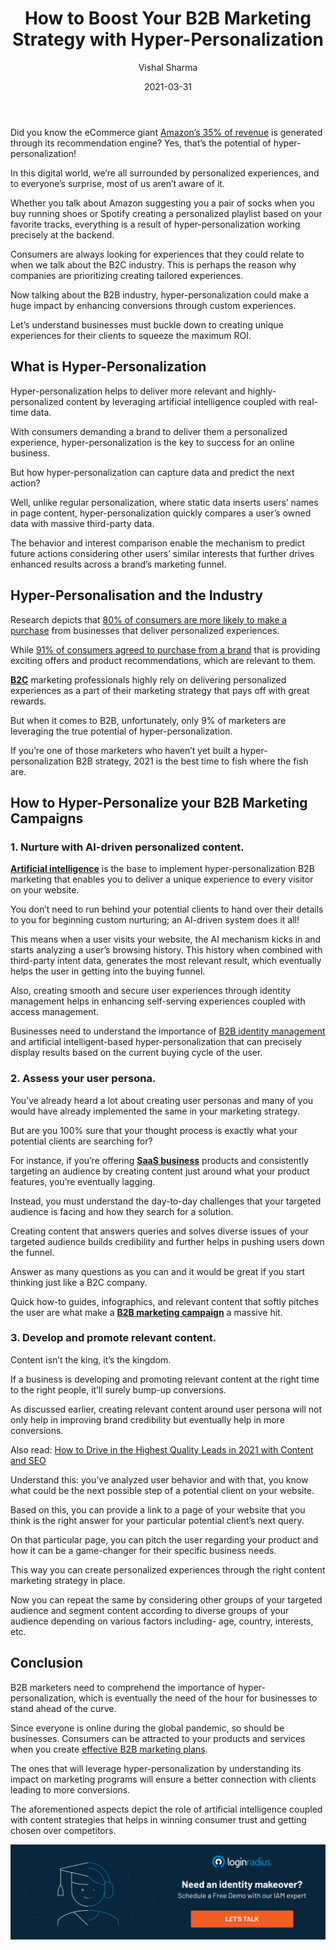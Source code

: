 ﻿---
type: fuel
title: "How to Boost Your B2B Marketing Strategy with Hyper-Personalization"
date: "2021-03-31"
coverImage: "Effective-Communication-Strategies.jpg"
tags: ["loginradius"]
featured: false
author: "Vishal Sharma"
description: "Hyper-personalization helps to deliver more relevant and highly-personalized content by leveraging artificial intelligence coupled with real-time data. With consumers demanding a brand to deliver them a personalized experience, hyper-personalization is the key to success for an online business."
metadescription: "Learn how to invoke the potential of hyper-personalization in your B2B marketing strategy for more conversions that thrive business success."
metatitle: "How to Boost Your B2B Marketing Strategy with Hyper-Personalization"
---

Did you know the eCommerce giant [Amazon’s 35% of revenue](https://www.forbes.com/sites/blakemorgan/2018/07/16/how-amazon-has-re-organized-around-artificial-intelligence-and-machine-learning/?sh=5b9b75db7361) is generated through its recommendation engine? Yes, that’s the potential of hyper-personalization!

In this digital world, we’re all surrounded by personalized experiences, and to everyone’s surprise, most of us aren’t aware of it.

Whether you talk about Amazon suggesting you a pair of socks when you buy running shoes or Spotify creating a personalized playlist based on your favorite tracks, everything is a result of hyper-personalization working precisely at the backend.

Consumers are always looking for experiences that they could relate to when we talk about the B2C industry. This is perhaps the reason why companies are prioritizing creating tailored experiences.

Now talking about the B2B industry, hyper-personalization could make a huge impact by enhancing conversions through custom experiences.

Let’s understand businesses must buckle down to creating unique experiences for their clients to squeeze the maximum ROI.

## What is Hyper-Personalization

Hyper-personalization helps to deliver more relevant and highly-personalized content by leveraging artificial intelligence coupled with real-time data.

With consumers demanding a brand to deliver them a personalized experience, hyper-personalization is the key to success for an online business.

But how hyper-personalization can capture data and predict the next action?

Well, unlike regular personalization, where static data inserts users’ names in page content, hyper-personalization quickly compares a user’s owned data with massive third-party data.

The behavior and interest comparison enable the mechanism to predict future actions considering other users’ similar interests that further drives enhanced results across a brand’s marketing funnel.

## Hyper-Personalisation and the Industry

Research depicts that [80% of consumers are more likely to make a purchase](https://us.epsilon.com/pressroom/new-epsilon-research-indicates-80-of-consumers-are-more-likely-to-make-a-purchase-when-brands-offer-personalized-experiences) from businesses that deliver personalized experiences.

While [91% of consumers agreed to purchase from a brand](https://www.accenture.com/_acnmedia/PDF-77/Accenture-Pulse-Survey.pdf) that is providing exciting offers and product recommendations, which are relevant to them.

**[B2C](https://www.loginradius.com/b2c-identity/)** marketing professionals highly rely on delivering personalized experiences as a part of their marketing strategy that pays off with great rewards.

But when it comes to B2B, unfortunately, only 9% of marketers are leveraging the true potential of hyper-personalization.

If you’re one of those marketers who haven’t yet built a hyper-personalization B2B strategy, 2021 is the best time to fish where the fish are.

## How to Hyper-Personalize your B2B Marketing Campaigns

### 1. Nurture with AI-driven personalized content.

**[Artificial intelligence](https://www.loginradius.com/blog/async/AI-and-IoT-The-Perfect-Match/)** is the base to implement hyper-personalization B2B marketing that enables you to deliver a unique experience to every visitor on your website.

You don’t need to run behind your potential clients to hand over their details to you for beginning custom nurturing; an AI-driven system does it all!

This means when a user visits your website, the AI mechanism kicks in and starts analyzing a user’s browsing history. This history when combined with third-party intent data, generates the most relevant result, which eventually helps the user in getting into the buying funnel.

Also, creating smooth and secure user experiences through identity management helps in enhancing self-serving experiences coupled with access management.

Businesses need to understand the importance of [B2B identity management](https://www.loginradius.com/b2b-identity/) and artificial intelligent-based hyper-personalization that can precisely display results based on the current buying cycle of the user.

### 2. Assess your user persona.

You’ve already heard a lot about creating user personas and many of you would have already implemented the same in your marketing strategy.

But are you 100% sure that your thought process is exactly what your potential clients are searching for?

For instance, if you’re offering **[SaaS business](https://www.loginradius.com/blog/fuel/2021/02/saas-consumer-support/)** products and consistently targeting an audience by creating content just around what your product features, you’re eventually lagging.

Instead, you must understand the day-to-day challenges that your targeted audience is facing and how they search for a solution.

Creating content that answers queries and solves diverse issues of your targeted audience builds credibility and further helps in pushing users down the funnel.

Answer as many questions as you can and it would be great if you start thinking just like a B2C company.

Quick how-to guides, infographics, and relevant content that softly pitches the user are what make a **[B2B marketing campaign](https://www.loginradius.com/blog/fuel/2021/03/20-content-ideas-for-most-engaging-b2b-linkedin-posts/)** a massive hit.

### 3. Develop and promote relevant content.

Content isn’t the king, it’s the kingdom.

If a business is developing and promoting relevant content at the right time to the right people, it’ll surely bump-up conversions.

As discussed earlier, creating relevant content around user persona will not only help in improving brand credibility but eventually help in more conversions.

Also read: [How to Drive in the Highest Quality Leads in 2021 with Content and SEO](https://www.loginradius.com/blog/fuel/2021/03/How-to-Drive-in-the-Highest-Quality-Leads-in-2021-with-Content-and-SEO/)

Understand this: you’ve analyzed user behavior and with that, you know what could be the next possible step of a potential client on your website.

Based on this, you can provide a link to a page of your website that you think is the right answer for your particular potential client’s next query.

On that particular page, you can pitch the user regarding your product and how it can be a game-changer for their specific business needs.

This way you can create personalized experiences through the right content marketing strategy in place.

Now you can repeat the same by considering other groups of your targeted audience and segment content according to diverse groups of your audience depending on various factors including- age, country, interests, etc.

## Conclusion

B2B marketers need to comprehend the importance of hyper-personalization, which is eventually the need of the hour for businesses to stand ahead of the curve.

Since everyone is online during the global pandemic, so should be businesses. Consumers can be attracted to your products and services when you create [effective B2B marketing plans](https://www.loginradius.com/blog/fuel/2021/03/How-to-Make-Businesses-Marketing-Plans-After-Coronavirus/).

The ones that will leverage hyper-personalization by understanding its impact on marketing programs will ensure a better connection with clients leading to more conversions.

The aforementioned aspects depict the role of artificial intelligence coupled with content strategies that helps in winning consumer trust and getting chosen over competitors.

[![book-a-demo-Consultation](loginradius-book-a-demo.png)](https://www.loginradius.com/book-a-demo/)
